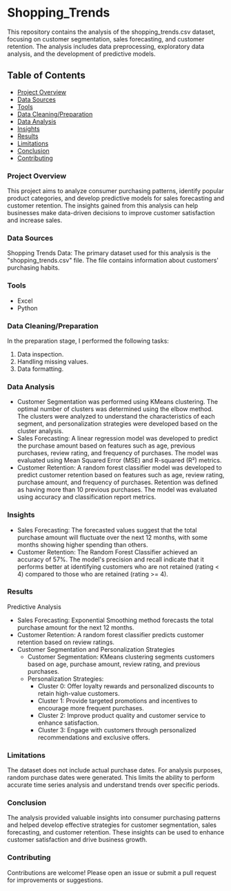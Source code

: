# Shopping_Trends
This repository contains the analysis of the shopping_trends.csv dataset, focusing on customer segmentation, sales forecasting, and customer retention. The analysis includes data preprocessing, exploratory data analysis, and the development of predictive models.

## Table of Contents
- [Project Overview](#project-overview)
- [Data Sources](#data-sources)
- [Tools](#tools)
- [Data Cleaning/Preparation](data-cleaning-preparation)
- [Data Analysis](#data-analysis)
- [Insights](#insights)
- [Results](#results)
- [Limitations](#limitations)
- [Conclusion](#conclusion)
- [Contributing](#contributing)


### Project Overview
This project aims to analyze consumer purchasing patterns, identify popular product categories, and develop predictive models for sales forecasting and customer retention. The insights gained from this analysis can help businesses make data-driven decisions to improve customer satisfaction and increase sales.


### Data Sources
Shopping Trends Data: The primary dataset used for this analysis is the "shopping_trends.csv" file. The file contains information about customers' purchasing habits.

### Tools
- Excel
- Python

### Data Cleaning/Preparation
In the preparation stage, I performed the following tasks:
1. Data inspection.
2. Handling missing values.
3. Data formatting.

### Data Analysis
- Customer Segmentation was performed using KMeans clustering. The optimal number of clusters was determined using the elbow method. The clusters were analyzed to understand the characteristics of each segment, and personalization strategies were developed based on the cluster analysis.
- Sales Forecasting:
A linear regression model was developed to predict the purchase amount based on features such as age, previous purchases, review rating, and frequency of purchases. The model was evaluated using Mean Squared Error (MSE) and R-squared (R²) metrics.
- Customer Retention:
A random forest classifier model was developed to predict customer retention based on features such as age, review rating, purchase amount, and frequency of purchases. Retention was defined as having more than 10 previous purchases. The model was evaluated using accuracy and classification report metrics.

### Insights
- Sales Forecasting: The forecasted values suggest that the total purchase amount will fluctuate over the next 12 months, with some months showing higher spending than others.
- Customer Retention: The Random Forest Classifier achieved an accuracy of 57%. The model's precision and recall indicate that it performs better at identifying customers who are not retained (rating < 4) compared to those who are retained (rating >= 4).


### Results
    
Predictive Analysis
- Sales Forecasting: Exponential Smoothing method forecasts the total purchase amount for the next 12 months.
- Customer Retention: A random forest classifier predicts customer retention based on review ratings.
- Customer Segmentation and Personalization Strategies
    - Customer Segmentation: KMeans clustering segments customers based on age, purchase amount, review rating, and previous purchases.
    - Personalization Strategies:
         - Cluster 0: Offer loyalty rewards and personalized discounts to retain high-value customers.
         - Cluster 1: Provide targeted promotions and incentives to encourage more frequent purchases.
         - Cluster 2: Improve product quality and customer service to enhance satisfaction.
         - Cluster 3: Engage with customers through personalized recommendations and exclusive offers.

### Limitations

The dataset does not include actual purchase dates. For analysis purposes, random purchase dates were generated. This limits the ability to perform accurate time series analysis and understand trends over specific periods.

### Conclusion
The analysis provided valuable insights into consumer purchasing patterns and helped develop effective strategies for customer segmentation, sales forecasting, and customer retention. These insights can be used to enhance customer satisfaction and drive business growth.

### Contributing
Contributions are welcome! Please open an issue or submit a pull request for improvements or suggestions.

